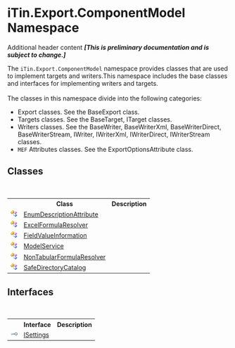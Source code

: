 # iTin.Export.ComponentModel Namespace
Additional header content _**\[This is preliminary documentation and is subject to change.\]**_

The `iTin.Export.ComponentModel` namespace provides classes that are used to implement targets and writers.This namespace includes the base classes and interfaces for implementing writers and targets. <br /><br /> The classes in this namespace divide into the following categories:
&nbsp;<ul><li>Export classes. See the BaseExport class.</li><li>Targets classes. See the BaseTarget, ITarget classes.</li><li>Writers classes. See the BaseWriter, BaseWriterXml, BaseWriterDirect, BaseWriterStream, IWriter, IWriterXml, IWriterDirect, IWriterStream classes.</li><li>`MEF` Attributes classes. See the ExportOptionsAttribute class.</li></ul>

## Classes
&nbsp;<table><tr><th></th><th>Class</th><th>Description</th></tr><tr><td>![Public class](media/pubclass.gif "Public class")</td><td><a href="e5685a52-25ff-772e-5e81-91305714a177">EnumDescriptionAttribute</a></td><td /></tr><tr><td>![Public class](media/pubclass.gif "Public class")</td><td><a href="5c1e566c-76f3-e359-e7cf-154334b55a72">ExcelFormulaResolver</a></td><td /></tr><tr><td>![Public class](media/pubclass.gif "Public class")</td><td><a href="7dc51c75-6975-e7a8-9eee-1a99a85073f3">FieldValueInformation</a></td><td /></tr><tr><td>![Public class](media/pubclass.gif "Public class")</td><td><a href="f213397c-98d2-e1a7-3dad-4b15918fbe84">ModelService</a></td><td /></tr><tr><td>![Public class](media/pubclass.gif "Public class")</td><td><a href="d1f02044-b0f1-88f4-5fe7-a1385d4412b8">NonTabularFormulaResolver</a></td><td /></tr><tr><td>![Public class](media/pubclass.gif "Public class")</td><td><a href="06f6cd8a-8f31-686d-efec-246ff998f70f">SafeDirectoryCatalog</a></td><td /></tr></table>

## Interfaces
&nbsp;<table><tr><th></th><th>Interface</th><th>Description</th></tr><tr><td>![Public interface](media/pubinterface.gif "Public interface")</td><td><a href="94ca8fa3-4ba6-d3f7-614b-913fad195fff">ISettings</a></td><td /></tr></table>&nbsp;
